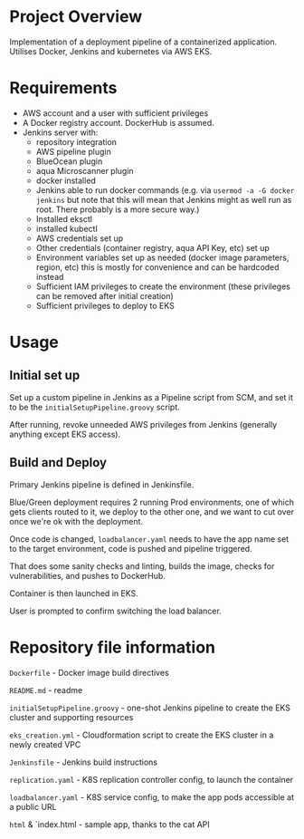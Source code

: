 # Project Overview

Implementation of a deployment pipeline of a containerized application.
Utilises Docker, Jenkins and kubernetes via AWS EKS.

# Requirements

* AWS account and a user with sufficient privileges
* A Docker registry account. DockerHub is assumed.
* Jenkins server with:
    * repository integration
    * AWS pipeline plugin
    * BlueOcean plugin
    * aqua Microscanner plugin
    * docker installed
    * Jenkins able to run docker commands (e.g. via `usermod -a -G docker jenkins` but note that this will mean that Jenkins might as well run as root. There probably is a more secure way.)
    * Installed eksctl
    * installed kubectl
    * AWS credentials set up
    * Other credentials (container registry, aqua API Key, etc) set up
    * Environment variables set up as needed (docker image parameters, region, etc) this is mostly for convenience and can be hardcoded instead
    * Sufficient IAM privileges to create the environment (these privileges can be removed after initial creation)
    * Sufficient privileges to deploy to EKS

# Usage

## Initial set up

Set up a custom pipeline in Jenkins as a Pipeline script from SCM, and set it to be the `initialSetupPipeline.groovy` script.

After running, revoke unneeded AWS privileges from Jenkins (generally anything except EKS access).

## Build and Deploy

Primary Jenkins pipeline is defined in Jenkinsfile.

Blue/Green deployment requires 2 running Prod environments, one of which gets clients routed to it, we deploy to the other one, and we want to cut over once we're ok with the deployment.

Once code is changed, `loadbalancer.yaml` needs to have the app name set to the target environment, code is pushed and pipeline triggered.

That does some sanity checks and linting, builds the image, checks for vulnerabilities, and pushes to DockerHub.

Container is then launched in EKS.

User is prompted to confirm switching the load balancer.

# Repository file information

`Dockerfile` - Docker image build directives

`README.md` - readme

`initialSetupPipeline.groovy` - one-shot Jenkins pipeline to create the EKS cluster and supporting resources

`eks_creation.yml` - Cloudformation script to create the EKS cluster in a newly created VPC

`Jenkinsfile` - Jenkins build instructions

`replication.yaml` - K8S replication controller config, to launch the container

`loadbalancer.yaml` - K8S service config, to make the app pods accessible at a public URL

`html` & `index.html - sample app, thanks to the cat API